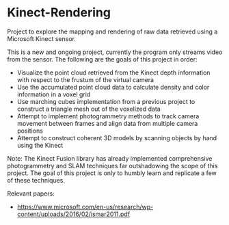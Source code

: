 # Kinect-Rendering
Project to explore the mapping and rendering of raw data retrieved using a Microsoft Kinect sensor. 

This is a new and ongoing project, currently the program only streams video from the sensor. The following are the goals of this project in order:
- Visualize the point cloud retrieved from the Kinect depth information with respect to the frustum of the virtual camera
- Use the accumulated point cloud data to calculate density and color information in a voxel grid
- Use marching cubes implementation from a previous project to construct a triangle mesh out of the voxelized data
- Attempt to implement photogrammetry methods to track camera movement between frames and align data from multiple camera positions
- Attempt to construct coherent 3D models by scanning objects by hand using the Kinect

Note: The Kinect Fusion library has already implemented comprehensive photogrammetry and SLAM techniques far outshadowing the scope of this project. The goal of this project is only to humbly learn and replicate a few of these techniques.

Relevant papers:
- https://www.microsoft.com/en-us/research/wp-content/uploads/2016/02/ismar2011.pdf
